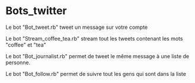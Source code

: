 # Bots_twitter

Le bot "Bot_tweet.rb" tweet un message sur votre compte

Le bot "Stream_coffee_tea.rb" stream tout les tweets contenant les mots "coffee" et "tea"

Le bot "Bot_journalist.rb" permet de tweet le même message à une liste de personne.

Le bot "Bot_follow.rb" permet de suivre tout les gens qui sont dans la liste
